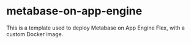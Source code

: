 # metabase-on-app-engine

This is a template used to deploy Metabase on App Engine Flex, with a custom Docker image.
